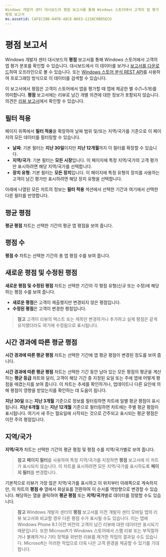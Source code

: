 ```yaml
---
Windows 개발자 센터 대시보드의 평점 보고서를 통해 Windows 스토어에서 고객의 앱 평가 분포를 확인할 수 있습니다.
평점 보고서
ms.assetid: CAFEC20B-04FB-48C8-B663-1238C0B85ECD
---
```


# 평점 보고서


Windows 개발자 센터 대시보드의 **평점** 보고서를 통해 Windows 스토어에서 고객의 앱 평가 분포를 확인할 수 있습니다. 대시보드에서 이 데이터를 보거나 [보고서를 다운로드](download-analytic-reports.md)하여 오프라인으로 볼 수 있습니다. 또는 [Windows 스토어 분석 REST API](../monetize/access-analytics-data-using-windows-store-services.md)를 사용하여 프로그래밍 방식으로 이 데이터를 검색할 수 있습니다.

이 보고서에서 평점은 고객이 스토어에서 앱을 평가할 때 앱에 제공한 별 수(1~5개)를 의미합니다. **평점** 보고서에는 리뷰로 남긴 개별 의견에 대한 정보가 포함되지 않습니다. 의견은 [리뷰 보고서](reviews-report.md)에서 확인할 수 있습니다.

## 필터 적용


페이지 위쪽에서 **필터 적용**을 확장하여 날짜 범위 및/또는 지역/국가를 기준으로 이 페이지의 모든 데이터를 필터링할 수 있습니다.

-   **날짜**: 기본 필터는 **지난 30일**이지만 **지난 12개월**까지 이 필터를 확장할 수 있습니다.
-   **지역/국가**: 기본 필터는 **모든 시장**입니다. 이 페이지에 특정 지역/국가의 고객 평가만 표시하려면 해당 지역/국가를 선택합니다.
-   **장치 유형**: 기본 필터는 **모든 장치**입니다. 이 페이지에 특정 유형의 장치를 사용하는 고객이 남긴 평가만 표시하려면 해당 장치 유형을 선택합니다.

아래에 나열된 모든 차트의 정보는 **필터 적용** 섹션에서 선택한 기간과 여기에서 선택한 다른 필터를 반영합니다.

## 평균 평점


**평균 평점** 차트는 선택한 기간의 평균 앱 평점을 보여 줍니다.

## 평점 수


**평점 수** 차트는 선택한 기간의 총 앱 평점 수를 보여 줍니다.

## 새로운 평점 및 수정된 평점


**새로운 평점 및 수정된 평점** 차트는 선택한 기간의 각 평점 유형(신규 또는 수정)에 해당하는 평점 수를 보여 줍니다.

-   **새로운 평점**은 고객이 제출했지만 변경되지 않은 평점입니다.
-   **수정된 평점**은 고객이 변경한 평점입니다.

>**참고** 고객이 리뷰의 텍스트 또는 제목만 변경하거나 추가하고 실제 평점은 같게 유지했더라도 여기에 수정됨으로 표시됩니다.

## 시간 경과에 따른 평균 평점


**시간 경과에 따른 평균 평점** 차트는 선택한 기간에 앱 평균 평점이 변경된 정도를 보여 줍니다.

**시간 경과에 따른 평균 평점** 차트는 선택한 기간 동안 남아 있는 모든 평점의 평균을 계산하는 **평균 등급** 차트와 달리, 고객이 해당 기간 중 지정된 요일 또는 주에 앱에 어떻게 평점을 매겼는지를 보여 줍니다. 이 차트는 추세를 확인하거나, 업데이트나 다른 요인에 의해 평점이 영향을 받았는지를 확인하는 데 도움이 됩니다.

**지난 30일** 또는 **지난 3개월** 기준으로 정보를 필터링하면 차트에 일별 평균 평점이 표시됩니다. **지난 6개월** 또는 **지난 12개월** 기준으로 필터링하면 차트에는 주별 평균 평점이 표시됩니다. 여기서 새 주는 월요일에 시작되는 것으로 간주되고 표시되는 평균 평점은 이전 주의 평점입니다.

## 지역/국가


**지역/국가** 차트는 선택한 기간의 평균 평점 및 평점 수를 지역/국가별로 보여 줍니다.

> **참고** **페이지 필터**를 사용하여 특정 지역/국가를 지정하면 **평점** 보고서에 이 차트가 표시되지 않습니다. 이 차트를 표시하려면 모든 지역/국가를 표시하도록 **페이지 필터**를 변경합니다.

기본적으로 리뷰가 가장 많은 지역/국가를 표시하고 이 위치부터 아래쪽으로 계속하지만, 이 차트의 **평점 수** 열에서 화살표를 전환하여 이 순서를 역방향으로 변경할 수 있습니다. 해당하는 열을 클릭하여 **평균 평점** 또는 **지역/국가**별로 데이터를 정렬할 수도 있습니다.

> **참고** Windows 개발자 센터의 **평점** 보고서를 이전 개발자 센터 모바일 앱의 리뷰 보고서와 비교할 경우 다른 평점 수가 표시될 수도 있습니다. 이는 앱에 Windows Phone 8.1 이전 버전의 고객이 남긴 리뷰에 대한 데이터만 표시되기 때문입니다. 또한 Microsoft가 Windows 스토어에서 스팸 리뷰 또는 부적절하거나 불쾌하거나 기타 정책을 위반한 리뷰를 제거한 작업의 결과일 수도 있습니다. Microsoft는 이러한 작업으로 더욱 나은 고객 환경을 제공할 수 있기를 기대합니다.

 

 


<!--HONumber=Mar16_HO1-->


